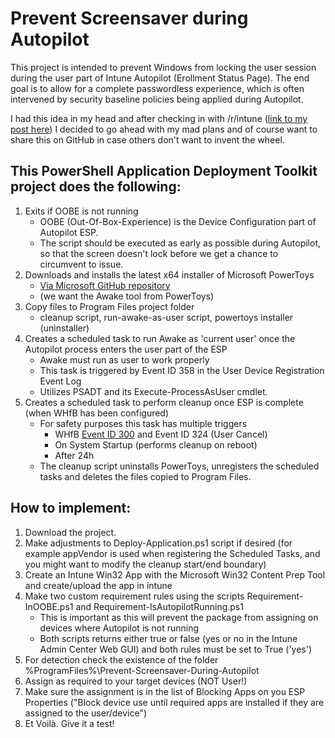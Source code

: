 # Prevent Screensaver during Autopilot
This project is intended to prevent  Windows from locking the user session during the user part of Intune Autopilot (Erollment Status Page). 
The end goal is to allow for a complete passwordless experience, which is often intervened by security baseline policies being applied during Autopilot.

I had this idea in my head and after checking in with /r/intune ([link to my post here](https://www.reddit.com/r/Intune/comments/18o9ue5/lock_screen_screen_saver_during_autopilot/)) I decided to go ahead with my mad plans and of course want to share this on GitHub in case others don't want to invent the wheel.

## This PowerShell Application Deployment Toolkit project does the following:

1. Exits if OOBE is not running
   - OOBE (Out-Of-Box-Experience) is the Device Configuration part of Autopilot ESP.
   - The script should be executed as early as possible during Autopilot, so that the screen doesn't lock before we get a chance to circumvent to issue. 
2. Downloads and installs the latest x64 installer of Microsoft PowerToys 
   - [Via Microsoft GitHub repository](https://github.com/microsoft/PowerToys)
   - (we want the Awake tool from PowerToys)
3. Copy files to Program Files project folder
   - cleanup script, run-awake-as-user script, powertoys installer (uninstaller)
4. Creates a scheduled task to run Awake as 'current user' once the Autopilot process enters the user part of the ESP 
   - Awake must run as user to work properly
   - This task is triggered by Event ID 358 in the User Device Registration Event Log
   - Utilizes PSADT and its Execute-ProcessAsUser cmdlet.
5. Creates a scheduled task to perform cleanup once ESP is complete (when WHfB has been configured)
   - For safety purposes this task has multiple triggers
     - WHfB [Event ID 300](https://learn.microsoft.com/en-us/troubleshoot/windows-client/user-profiles-and-logon/event-id-300-windows-hello-successfully-created-in-windows-10) and Event ID 324 (User Cancel)
     - On System Startup (performs cleanup on reboot)
     - After 24h
   - The cleanup script uninstalls PowerToys, unregisters the scheduled tasks and deletes the files copied to Program Files.
  
## How to implement:
1. Download the project.
2. Make adjustments to Deploy-Application.ps1 script if desired (for example appVendor is used when registering the Scheduled Tasks, and you might want to modify the cleanup start/end boundary)
3. Create an Intune Win32 App with the Microsoft Win32 Content Prep Tool and create/upload the app in intune
4. Make two custom requirement rules using the scripts Requirement-InOOBE.ps1 and Requirement-IsAutopilotRunning.ps1
   - This is important as this will prevent the package from assigning on devices where Autopilot is not running
   - Both scripts returns either true or false (yes or no in the Intune Admin Center Web GUI) and both rules must be set to True ('yes')
5. For detection check the existence of the folder %ProgramFiles%\Prevent-Screensaver-During-Autopilot
6. Assign as required to your target devices (NOT User!)
7. Make sure the assignment is in the list of Blocking Apps on you ESP Properties ("Block device use until required apps are installed if they are assigned to the user/device")
8. Et Voilà. Give it a test!
